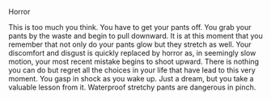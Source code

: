 Horror

This is too much you think. You have to get your pants off.
You grab your pants by the waste and begin to pull downward.
It is at this moment that you remember that not only do your pants glow but they stretch as well.
Your discomfort and disgust is quickly replaced by horror as, in seemingly slow motion, your most recent
mistake begins to shoot upward.
There is nothing you can do but regret all the choices in your life that have lead to this very moment.
You gasp in shock as you wake up. Just a dream, but you take a valuable lesson from it.
Waterproof stretchy pants are dangerous in pinch.